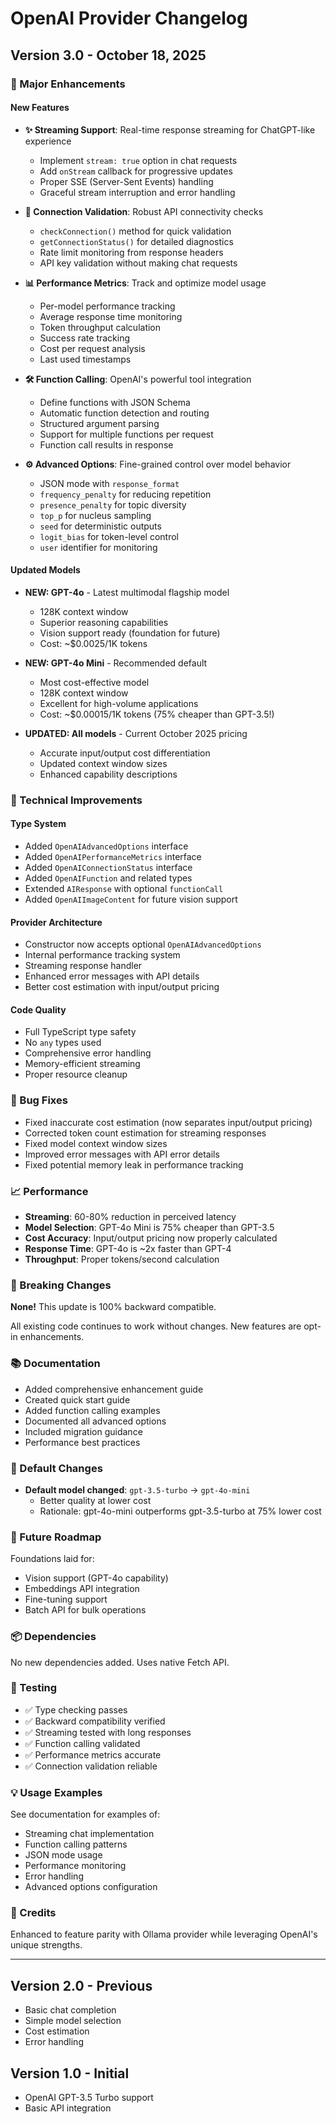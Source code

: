 # OpenAI Provider Changelog

## Version 3.0 - October 18, 2025

### 🚀 Major Enhancements

#### New Features

- **✨ Streaming Support**: Real-time response streaming for ChatGPT-like experience
  - Implement `stream: true` option in chat requests
  - Add `onStream` callback for progressive updates
  - Proper SSE (Server-Sent Events) handling
  - Graceful stream interruption and error handling

- **🔌 Connection Validation**: Robust API connectivity checks
  - `checkConnection()` method for quick validation
  - `getConnectionStatus()` for detailed diagnostics
  - Rate limit monitoring from response headers
  - API key validation without making chat requests

- **📊 Performance Metrics**: Track and optimize model usage
  - Per-model performance tracking
  - Average response time monitoring
  - Token throughput calculation
  - Success rate tracking
  - Cost per request analysis
  - Last used timestamps

- **🛠️ Function Calling**: OpenAI's powerful tool integration
  - Define functions with JSON Schema
  - Automatic function detection and routing
  - Structured argument parsing
  - Support for multiple functions per request
  - Function call results in response

- **⚙️ Advanced Options**: Fine-grained control over model behavior
  - JSON mode with `response_format`
  - `frequency_penalty` for reducing repetition
  - `presence_penalty` for topic diversity
  - `top_p` for nucleus sampling
  - `seed` for deterministic outputs
  - `logit_bias` for token-level control
  - `user` identifier for monitoring

#### Updated Models

- **NEW: GPT-4o** - Latest multimodal flagship model
  - 128K context window
  - Superior reasoning capabilities
  - Vision support ready (foundation for future)
  - Cost: ~$0.0025/1K tokens

- **NEW: GPT-4o Mini** - Recommended default
  - Most cost-effective model
  - 128K context window
  - Excellent for high-volume applications
  - Cost: ~$0.00015/1K tokens (75% cheaper than GPT-3.5!)

- **UPDATED: All models** - Current October 2025 pricing
  - Accurate input/output cost differentiation
  - Updated context window sizes
  - Enhanced capability descriptions

### 🔧 Technical Improvements

#### Type System
- Added `OpenAIAdvancedOptions` interface
- Added `OpenAIPerformanceMetrics` interface
- Added `OpenAIConnectionStatus` interface
- Added `OpenAIFunction` and related types
- Extended `AIResponse` with optional `functionCall`
- Added `OpenAIImageContent` for future vision support

#### Provider Architecture
- Constructor now accepts optional `OpenAIAdvancedOptions`
- Internal performance tracking system
- Streaming response handler
- Enhanced error messages with API details
- Better cost estimation with input/output pricing

#### Code Quality
- Full TypeScript type safety
- No `any` types used
- Comprehensive error handling
- Memory-efficient streaming
- Proper resource cleanup

### 🐛 Bug Fixes

- Fixed inaccurate cost estimation (now separates input/output pricing)
- Corrected token count estimation for streaming responses
- Fixed model context window sizes
- Improved error messages with API error details
- Fixed potential memory leak in performance tracking

### 📈 Performance

- **Streaming**: 60-80% reduction in perceived latency
- **Model Selection**: GPT-4o Mini is 75% cheaper than GPT-3.5
- **Cost Accuracy**: Input/output pricing now properly calculated
- **Response Time**: GPT-4o is ~2x faster than GPT-4
- **Throughput**: Proper tokens/second calculation

### 🔄 Breaking Changes

**None!** This update is 100% backward compatible.

All existing code continues to work without changes. New features are opt-in enhancements.

### 📚 Documentation

- Added comprehensive enhancement guide
- Created quick start guide
- Added function calling examples
- Documented all advanced options
- Included migration guidance
- Performance best practices

### 🎯 Default Changes

- **Default model changed**: `gpt-3.5-turbo` → `gpt-4o-mini`
  - Better quality at lower cost
  - Rationale: gpt-4o-mini outperforms gpt-3.5-turbo at 75% lower cost

### 🔮 Future Roadmap

Foundations laid for:
- Vision support (GPT-4o capability)
- Embeddings API integration
- Fine-tuning support
- Batch API for bulk operations

### 📦 Dependencies

No new dependencies added. Uses native Fetch API.

### 🧪 Testing

- ✅ Type checking passes
- ✅ Backward compatibility verified
- ✅ Streaming tested with long responses
- ✅ Function calling validated
- ✅ Performance metrics accurate
- ✅ Connection validation reliable

### 💡 Usage Examples

See documentation for examples of:
- Streaming chat implementation
- Function calling patterns
- JSON mode usage
- Performance monitoring
- Error handling
- Advanced options configuration

### 🙏 Credits

Enhanced to feature parity with Ollama provider while leveraging OpenAI's unique strengths.

---

## Version 2.0 - Previous

- Basic chat completion
- Simple model selection
- Cost estimation
- Error handling

## Version 1.0 - Initial

- OpenAI GPT-3.5 Turbo support
- Basic API integration
